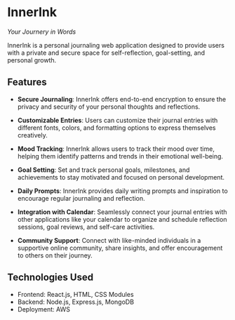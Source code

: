 # InnerInk

*Your Journery in Words*

InnerInk is a personal journaling web application designed to provide users with a private and secure space for self-reflection, goal-setting, and personal growth.

## Features

* **Secure Journaling**: InnerInk offers end-to-end encryption to ensure the privacy and security of your personal thoughts and reflections.

* **Customizable Entries**: Users can customize their journal entries with different fonts, colors, and formatting options to express themselves creatively.

* **Mood Tracking**: InnerInk allows users to track their mood over time, helping them identify patterns and trends in their emotional well-being.

* **Goal Setting**: Set and track personal goals, milestones, and achievements to stay motivated and focused on personal development.

* **Daily Prompts**: InnerInk provides daily writing prompts and inspiration to encourage regular journaling and reflection.

* **Integration with Calendar**: Seamlessly connect your journal entries with other applications like your calendar to organize and schedule reflection sessions, goal reviews, and self-care activities.

* **Community Support**: Connect with like-minded individuals in a supportive online community, share insights, and offer encouragement to others on their journey.

## Technologies Used

* Frontend: React.js, HTML, CSS Modules
* Backend: Node.js, Express.js, MongoDB
* Deployment: AWS
